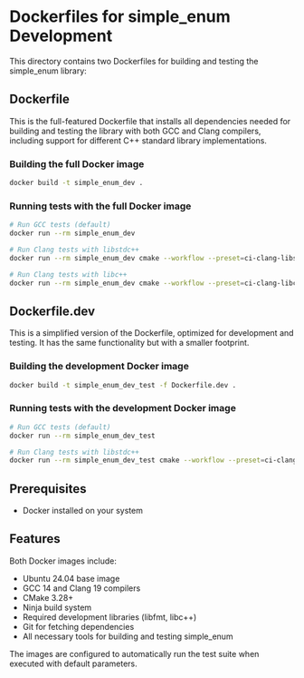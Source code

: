 # Dockerfiles for simple_enum Development

This directory contains two Dockerfiles for building and testing the simple_enum library:

## Dockerfile

This is the full-featured Dockerfile that installs all dependencies needed for building and testing the library with both GCC and Clang compilers, including support for different C++ standard library implementations.

### Building the full Docker image

```bash
docker build -t simple_enum_dev .
```

### Running tests with the full Docker image

```bash
# Run GCC tests (default)
docker run --rm simple_enum_dev

# Run Clang tests with libstdc++
docker run --rm simple_enum_dev cmake --workflow --preset=ci-clang-libstdc++

# Run Clang tests with libc++
docker run --rm simple_enum_dev cmake --workflow --preset=ci-clang-libc++
```

## Dockerfile.dev

This is a simplified version of the Dockerfile, optimized for development and testing. It has the same functionality but with a smaller footprint.

### Building the development Docker image

```bash
docker build -t simple_enum_dev_test -f Dockerfile.dev .
```

### Running tests with the development Docker image

```bash
# Run GCC tests (default)
docker run --rm simple_enum_dev_test

# Run Clang tests with libstdc++
docker run --rm simple_enum_dev_test cmake --workflow --preset=ci-clang-libstdc++
```

## Prerequisites

- Docker installed on your system

## Features

Both Docker images include:
- Ubuntu 24.04 base image
- GCC 14 and Clang 19 compilers
- CMake 3.28+
- Ninja build system
- Required development libraries (libfmt, libc++)
- Git for fetching dependencies
- All necessary tools for building and testing simple_enum

The images are configured to automatically run the test suite when executed with default parameters.